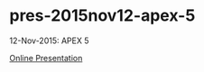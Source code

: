 # pres-2015nov12-apex-5
12-Nov-2015: APEX 5

[Online Presentation](http://orclapex-yyc.github.io/pres-2015nov12-apex-5/)
